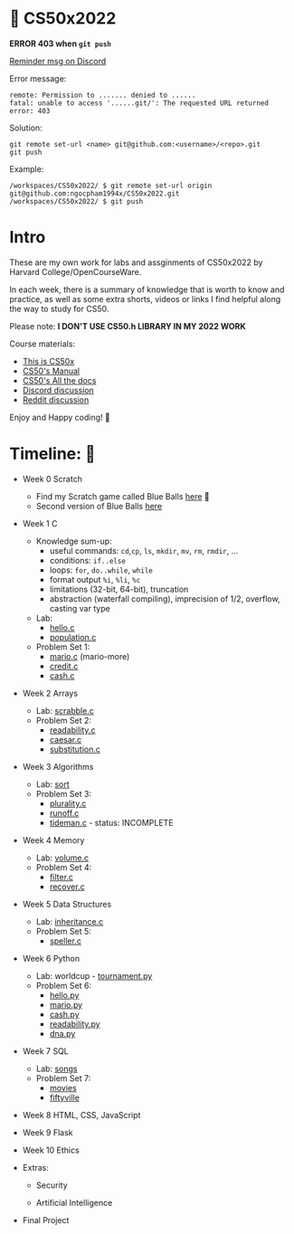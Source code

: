 # :file_folder: CS50x2022

**ERROR 403 when `git push`**

[Reminder msg on Discord](https://discord.com/channels/393846237255696385/395684800830373888/982680350784385144)

Error message:

```
remote: Permission to ....... denied to ......
fatal: unable to access '......git/': The requested URL returned error: 403
```

Solution:

```
git remote set-url <name> git@github.com:<username>/<repo>.git
git push
```

Example:
```
/workspaces/CS50x2022/ $ git remote set-url origin git@github.com:ngocpham1994x/CS50x2022.git
/workspaces/CS50x2022/ $ git push
```

# Intro


These are my own work for labs and assginments of CS50x2022 by Harvard College/OpenCourseWare.

In each week, there is a summary of knowledge that is worth to know and practice, as well as some extra shorts, videos or links I find helpful along the way to study for CS50.

Please note: **I DON'T USE CS50.h LIBRARY IN MY 2022 WORK**

Course materials:
- [This is CS50x](https://cs50.harvard.edu/x/2022/)
- [CS50's Manual](https://manual.cs50.io/#stdio.h)
- [CS50's All the docs](https://cs50.readthedocs.io/)
- [Discord discussion](https://discord.com/invite/cs50)
- [Reddit discussion](https://www.reddit.com/r/cs50/)

Enjoy and Happy coding! :robot:

# Timeline: :calendar:


- Week 0 Scratch
  - Find my Scratch game called Blue Balls [here](https://scratch.mit.edu/projects/471758222) :large_blue_circle:
  - Second version of Blue Balls [here](https://scratch.mit.edu/projects/471963172)
- Week 1 C
  - Knowledge sum-up:
  	- useful commands: `cd`,`cp`, `ls`, `mkdir`, `mv`, `rm`, `rmdir`, ...
  	- conditions: `if..else`
  	- loops: `for`, `do..while`, `while`
  	- format output `%i`, `%li`, `%c`
  	- limitations (32-bit, 64-bit), truncation
  	- abstraction (waterfall compiling), imprecision of 1/2, overflow, casting var type
  - Lab:
    - [hello.c](https://github.com/ngocpham1994x/CS50x2021/blob/main/pset1/hello/hello.c)
    - [population.c](https://github.com/ngocpham1994x/CS50x2021/blob/main/pset1/hello/population.c)
  - Problem Set 1:
    - [mario.c](https://github.com/ngocpham1994x/CS50x2021/blob/main/pset1/mario/mario.c) (mario-more)
    - [credit.c](https://github.com/ngocpham1994x/CS50x2021/blob/main/pset1/credit/credit.c)
    - [cash.c](https://github.com/ngocpham1994x/CS50x2021/blob/main/pset1/cash/cash.c)
- Week 2 Arrays
  - Lab: [scrabble.c](https://github.com/ngocpham1994x/CS50x2022/blob/main/pset2/scrabble/scrabble.c)
  - Problem Set 2:
    - [readability.c](https://github.com/ngocpham1994x/CS50x2022/blob/main/pset2/readability/readability.c)
    - [caesar.c](https://github.com/ngocpham1994x/CS50x2022/blob/main/pset2/caesar/caesar.c)
    - [substitution.c](https://github.com/ngocpham1994x/CS50x2022/blob/main/pset2/substitution/substitution.c)
- Week 3 Algorithms
  - Lab: [sort](/pset3/sort/answers.txt)
  - Problem Set 3:
    - [plurality.c](https://github.com/ngocpham1994x/CS50x2022/blob/main/pset3/plurality/plurality.c)
    - [runoff.c](https://github.com/ngocpham1994x/CS50x2022/blob/main/pset3/runoff/runoff.c)
    - [tideman.c](https://github.com/ngocpham1994x/CS50x2022/blob/main/pset3/tideman/tideman.c) - status: INCOMPLETE
- Week 4 Memory
  - Lab: [volume.c](/pset4/volume/volume.c)
  - Problem Set 4:
    - [filter.c](/pset4/filter-less/filter.c)
    - [recover.c](/pset4/recovery/recover.c)
- Week 5 Data Structures
  - Lab: [inheritance.c](/pset5/inheritance/inheritance.c)
  - Problem Set 5:
    - [speller.c](/pset6/speller/speller.c)
- Week 6 Python
  - Lab: worldcup - [tournament.py](/pset6/world-cup/tournament.py)
  - Problem Set 6:
    - [hello.py](/pset6/hello.py)
    - [mario.py](/pset6/mario.py)
    - [cash.py](/pset6/cash.py)
    - [readability.py](/pset6/readability.py)
    - [dna.py](/pset6/dna/dna.py)
- Week 7 SQL
  - Lab: [songs](/pset7/songs)
  - Problem Set 7:
    - [movies](/pset7/movies)
    - [fiftyville](/pset7/fiftyville/log.sql)

- Week 8 HTML, CSS, JavaScript

- Week 9 Flask

- Week 10 Ethics

- Extras:
  - Security

  - Artificial Intelligence

- Final Project
